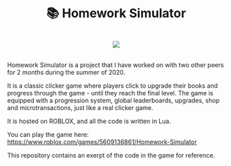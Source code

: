 

<h1 align="center">📚 Homework Simulator</h1>
</br>
<div align="center">
  <img src="https://tr.rbxcdn.com/e9d9fbf34fcd260b36ed04d5b41140a9/768/432/Image/Png"/>
</div>
</br>

Homework Simulator is a project that I have worked on with two other peers for 2 months during the summer of 2020. 

It is a classic clicker game where players click to upgrade their books and progress through the game - until they reach the final level. The game is equipped with a progression system, global leaderboards, upgrades, shop and microtransactions, just like a real clicker game. 

It is hosted on ROBLOX, and all the code is written in Lua.

You can play the game here: https://www.roblox.com/games/5609136861/Homework-Simulator

This repository contains an exerpt of the code in the game for reference.
